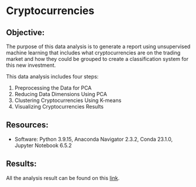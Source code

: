 # Cryptocurrencies

## Objective:

The purpose of this data analysis is to generate a report using unsupervised machine learning that includes what cryptocurrencies are on the trading market and how they could be grouped to create a classification system for this new investment.

This data analysis includes four steps:
1. Preprocessing the Data for PCA
2. Reducing Data Dimensions Using PCA
3. Clustering Cryptocurrencies Using K-means
4. Visualizing Cryptocurrencies Results

## Resources:
* Software: Python 3.9.15, Anaconda Navigator 2.3.2, Conda 23.1.0, Jupyter Notebook 6.5.2

## Results:
 All the analysis result can be found on this [link](https://github.com/abraham-22/Cryptocurrencies/blob/main/crypto_clustering.ipynb).
 
